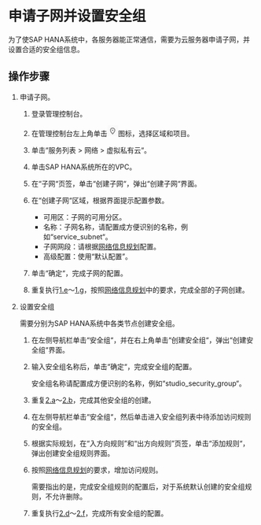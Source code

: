 # 申请子网并设置安全组<a name="saphana_02_0021"></a>

为了使SAP HANA系统中，各服务器能正常通信，需要为云服务器申请子网，并设置合适的安全组信息。

## 操作步骤<a name="section38460418211831"></a>

1.  申请子网。
    1.  登录管理控制台。
    2.  在管理控制台左上角单击![](figures/icon-region.png)图标，选择区域和项目。
    3.  单击“服务列表 \> 网络 \> 虚拟私有云“。
    4.  单击SAP HANA系统所在的VPC。
    5.  <a name="li12866468215811"></a>在“子网“页签，单击“创建子网“，弹出“创建子网“界面。
    6.  在“创建子网“区域，根据界面提示配置参数。
        -   可用区：子网的可用分区。
        -   名称：子网名称，请配置成方便识别的名称，例如“service\_subnet“。
        -   子网网段：请根据[网络信息规划](网络信息规划.md)配置。
        -   高级配置：使用“默认配置”。

    7.  <a name="li20890609215811"></a>单击“确定“，完成子网的配置。
    8.  重复执行[1.e](#li12866468215811)～[1.g](#li20890609215811)，按照[网络信息规划](网络信息规划.md)中的要求，完成全部的子网创建。

2.  设置安全组

    需要分别为SAP HANA系统中各类节点创建安全组。

    1.  <a name="li56960030215811"></a>在左侧导航栏单击“安全组“，并在右上角单击“创建安全组“，弹出“创建安全组“界面。
    2.  <a name="li52605678215811"></a>输入安全组名称后，单击“确定“，完成安全组的配置。

        安全组名称请配置成方便识别的名称，例如“studio\_security\_group“。

    3.  重复[2.a](#li56960030215811)～[2.b](#li52605678215811)，完成其他安全组的创建。
    4.  <a name="li4971457215811"></a>在左侧导航栏单击“安全组“，然后单击进入安全组列表中待添加访问规则的安全组。
    5.  根据实际规划，在“入方向规则”和“出方向规则”页签，单击“添加规则“，弹出创建安全组规则界面。
    6.  <a name="li29339877215811"></a>按照[网络信息规划](网络信息规划.md)的要求，增加访问规则。

        需要指出的是，完成安全组规则的配置后，对于系统默认创建的安全组规则，不允许删除。

    7.  重复执行[2.d](#li4971457215811)～[2.f](#li29339877215811)，完成所有安全组的配置。


